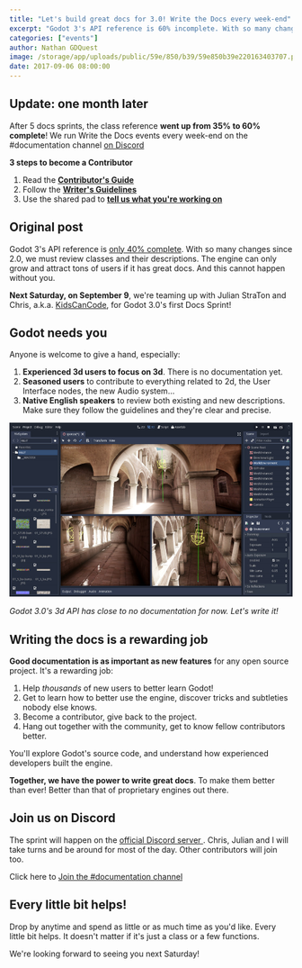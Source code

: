 ```yaml
---
title: "Let's build great docs for 3.0! Write the Docs every week-end"
excerpt: "Godot 3's API reference is 60% incomplete. With so many changes since 2.0, we must review classes and their descriptions. The engine can only grow and attract tons of users if it has great docs. And this cannot happen without you. Join us this Saturday for the first Godot 3.0 docs Sprint!"
categories: ["events"]
author: Nathan GDQuest
image: /storage/app/uploads/public/59e/850/b39/59e850b39e220163403707.png
date: 2017-09-06 08:00:00
---
```


## Update: one month later

After 5 docs sprints, the class reference **went up from 35% to 60% complete**! We run Write the Docs events every week-end on the #documentation channel [on Discord](https://discord.gg/8FE9RmX)

**3 steps to become a Contributor**

1. Read the **[Contributor's Guide](http://docs.godotengine.org/en/latest/community/contributing/updating_the_class_reference.html)**
2. Follow the **[Writer's Guidelines](http://docs.godotengine.org/en/latest/community/contributing/docs_writing_guidelines.html)**
3. Use the shared pad to **[tell us what you're working on](https://hackmd.io/s/H1es51Oeqb)**



## Original post

Godot 3's API reference is [only 40% complete](https://hackmd.io/s/H1es51Oeqb). With so many changes since 2.0, we must review classes and their descriptions. The engine can only grow and attract tons of users if it has great docs. And this cannot happen without you.

**Next Saturday, on September 9**, we're teaming up with Julian StraTon and Chris, a.k.a. [KidsCanCode](https://www.youtube.com/channel/UCNaPQ5uLX5iIEHUCLmfAgKg), for Godot 3.0's first Docs Sprint!

## Godot needs you

Anyone is welcome to give a hand, especially:

1. **Experienced 3d users to focus on 3d**. There is no documentation yet.
2. **Seasoned users** to contribute to everything related to 2d, the User Interface nodes, the new Audio system...
3. **Native English speakers** to review both existing and new descriptions. Make sure they follow the guidelines and they're clear and precise.

![Realtime global illumination in Godot 3.0](/storage/app/media/3.0/realtime-global-illumination.jpg)

*Godot 3.0's 3d API has close to no documentation for now. Let's write it!*

## Writing the docs is a rewarding job

**Good documentation is as important as new features** for any open source project. It's a rewarding job:

1. Help *thousands* of new users to better learn Godot! 
1. Get to learn how to better use the engine, discover tricks and subtleties nobody else knows.
1. Become a contributor, give back to the project.
1. Hang out together with the community, get to know fellow contributors better.

You'll explore Godot's source code, and understand how experienced developers built the engine.

**Together, we have the power to write great docs**. To make them better than ever! Better than that of proprietary engines out there.


## Join us on Discord

The sprint will happen on the [ official Discord server ](https://discordapp.com/invite/zH7NUgz). Chris, Julian and I will take turns and be around for most of the day. Other contributors will join too.

Click here to [Join the #documentation channel](https://discord.gg/8FE9RmX)


## Every little bit helps! 

Drop by anytime and spend as little or as much time as you'd like. Every little bit helps. It doesn't matter if it's just a class or a few functions.

We're looking forward to seeing you next Saturday!